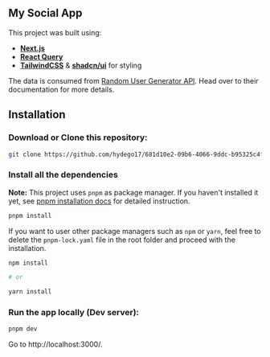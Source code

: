 ## My Social App

This project was built using:

- [**Next.js**](https://nextjs.org)
- [**React Query**](https://tanstack.com/query/latest)
- [**TailwindCSS**](https://tailwindcss.com) & [**shadcn/ui**](https://ui.shadcn.com/) for styling

The data is consumed from [Random User Generator API](https://randomuser.me). Head over to their documentation for more details.

## Installation

### Download or Clone this repository:

```sh
git clone https://github.com/hydego17/681d10e2-09b6-4066-9ddc-b95325c4fe0c <your_folder_name>
```

### Install all the dependencies

**Note:** This project uses `pnpm` as package manager. If you haven't installed it yet, see [pnpm installation docs](https://pnpm.io/installation) for detailed instruction.

```sh
pnpm install
```

If you want to user other package managers such as `npm` or `yarn`, feel free to delete the `pnpm-lock.yaml` file in the root folder and proceed with the installation.

```sh
npm install

# or

yarn install
```

### Run the app locally (Dev server):

```sh
pnpm dev
```


Go to http://localhost:3000/.
